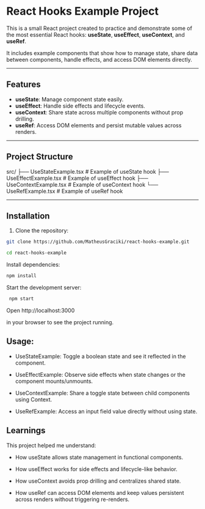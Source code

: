 # React Hooks Example Project

This is a small React project created to practice and demonstrate some of the most essential React hooks: **useState**, **useEffect**, **useContext**, and **useRef**.  

It includes example components that show how to manage state, share data between components, handle effects, and access DOM elements directly.  

---

## Features

- **useState**: Manage component state easily.
- **useEffect**: Handle side effects and lifecycle events.
- **useContext**: Share state across multiple components without prop drilling.
- **useRef**: Access DOM elements and persist mutable values across renders.

---

## Project Structure

src/
├── UseStateExample.tsx # Example of useState hook
├── UseEffectExample.tsx # Example of useEffect hook
├── UseContextExample.tsx # Example of useContext hook
└── UseRefExample.tsx # Example of useRef hook


---

## Installation

1. Clone the repository:

```bash
git clone https://github.com/MatheusGraciki/react-hooks-example.git
```
```bash
cd react-hooks-example
```
 Install dependencies:
```bash
npm install
```

 Start the development server:

```bash
 npm start
```
Open http://localhost:3000

in your browser to see the project running.

## Usage:

- UseStateExample: Toggle a boolean state and see it reflected in the component.

- UseEffectExample: Observe side effects when state changes or the component mounts/unmounts.

- UseContextExample: Share a toggle state between child components using Context.

- UseRefExample: Access an input field value directly without using state.

## Learnings

This project helped me understand:

  - How useState allows state management in functional components.

  - How useEffect works for side effects and lifecycle-like behavior.

  - How useContext avoids prop drilling and centralizes shared state.

  - How useRef can access DOM elements and keep values persistent across renders without triggering re-renders.
